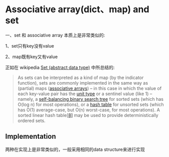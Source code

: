 # Associative array(dict、map) and set



一、set 和 associative array 本质上是非常类似的: 

1、set只有key没有value

2、map既有key又有value

正如在 wikipedia [Set (abstract data type)](https://en.wikipedia.org/wiki/Set_(abstract_data_type)) 中所总结的:

> As sets can be interpreted as a kind of map (by the indicator function), sets are commonly implemented in the same way as (partial) maps ([associative arrays](https://en.wikipedia.org/wiki/Associative_array)) – in this case in which the value of each key-value pair has the [unit type](https://en.wikipedia.org/wiki/Unit_type) or a sentinel value (like 1) – namely, a [self-balancing binary search tree](https://en.wikipedia.org/wiki/Self-balancing_binary_search_tree) for sorted sets (which has O(log n) for most operations), or a [hash table](https://en.wikipedia.org/wiki/Hash_table) for unsorted sets (which has O(1) average-case, but O(n) worst-case, for most operations). A sorted linear hash table[[8\]](https://en.wikipedia.org/wiki/Set_(abstract_data_type)#cite_note-10) may be used to provide deterministically ordered sets.

## Implementation

两种在实现上是非常类似的，一般采用相同的data structure来进行实现






